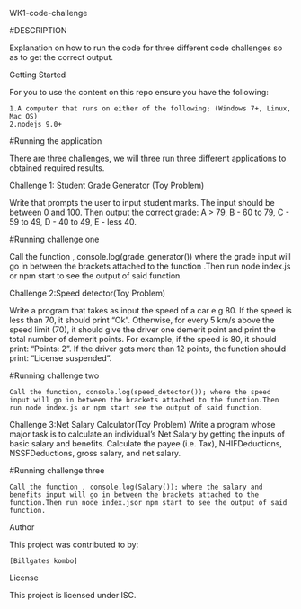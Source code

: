 WK1-code-challenge
 
 #DESCRIPTION

Explanation on how to run the code for three different code challenges so as to get the correct output.

Getting Started

 For you to use the content on this repo ensure you have the following:

    1.A computer that runs on either of the following; (Windows 7+, Linux, Mac OS)
    2.nodejs 9.0+

 #Running the application

There are three challenges, we will three run three different applications to obtained required results.

Challenge 1: Student Grade Generator (Toy Problem)

Write that prompts the user to input student marks. The input should be between 0 and 100. Then output the correct grade: A > 79, B - 60 to 79, C - 59 to 49, D - 40 to 49, E - less 40.

 #Running challenge one

Call the function , console.log(grade_generator()) where the grade input will go in between the brackets attached to the function .Then run node index.js or npm start to see the output of said function.

Challenge 2:Speed detector(Toy Problem)

Write a program that takes as input the speed of a car e.g 80. If the speed is less than 70, it should print “Ok”. Otherwise, for every 5 km/s above the speed limit (70), it should give the driver one demerit point and print the total number of demerit points. For example, if the speed is 80, it should print: “Points: 2”. If the driver gets more than 12 points, the function should print: “License suspended”.

#Running challenge two

    Call the function, console.log(speed_detector()); where the speed input will go in between the brackets attached to the function.Then run node index.js or npm start see the output of said function. 
    
    
Challenge 3:Net Salary Calculator(Toy Problem) Write a program whose major task is to calculate an individual’s Net Salary by getting the inputs of basic salary and benefits. Calculate the payee (i.e. Tax), NHIFDeductions, NSSFDeductions, gross salary, and net salary.

#Running challenge three

    Call the function , console.log(Salary()); where the salary and benefits input will go in between the brackets attached to the function.Then run node index.jsor npm start to see the output of said function.

Author

This project was contributed to by:

    [Billgates kombo]

License

This project is licensed under ISC.
